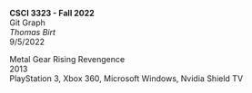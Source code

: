 **CSCI 3323 - Fall 2022**
<br>
Git Graph
<br>
*Thomas Birt*
<br>
9/5/2022

Metal Gear Rising Revengence
<br>
2013
<br>
PlayStation 3, Xbox 360, Microsoft Windows, Nvidia Shield TV
